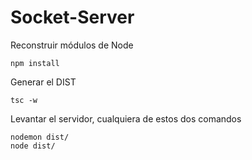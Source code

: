 # Socket-Server

Reconstruir módulos de Node
```
npm install
```

Generar el DIST
```
tsc -w
```

Levantar el servidor, cualquiera de estos dos comandos
```
nodemon dist/
node dist/
```